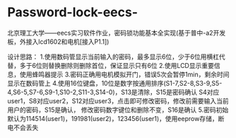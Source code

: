 # Password-lock-eecs-
北京理工大学——eecs实习软件作业，密码锁功能基本全实现(基于普中-a2开发板，外接入lcd1602和电机[接入P1.1])

设计思路：
1.使用数码管显示当前输入的密码，最多显示6位，少于6位用横杠代替，多于6位则替换删除则删除首位，保证显示只有6位
2.使用LCD显示重要信息，使用蜂鸣器提示
3.密码正确用电机模拟开门，错误5次会暂停1min，剩余时间显示在数码管上
4.使用16位键盘，10位是数字按通用排序(S1-7,S2-8,S3-9,S5-4,S6-5,S7-6,S9-1,S10-2,S11-3,S14-0)，S13是清除，S15是密码确认
  S4对应user1，S8对应user2，S12对应user3，点击即可修改密码，修改前需要输入当前用户的密码，S15是确认，
  修改密码数字键位和删除不变，S16是确认
5.密码初始默认为114514(user1)，191981(user2)，123456(user1)，使用eeprow存储，断电不会丢失
